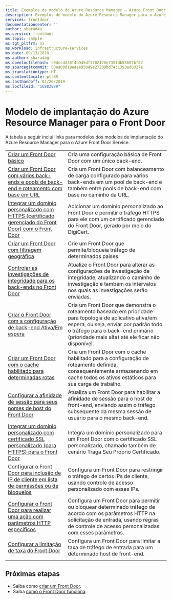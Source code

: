 ```yaml
---
title: Exemplos de modelo do Azure Resource Manager – Azure Front Door Service | Microsoft Docs
description: Exemplos de modelo do Azure Resource Manager para o Azure Front Door Service
services: frontdoor
documentationcenter: ''
author: sharad4u
ms.service: frontdoor
ms.topic: sample
ms.tgt_pltfrm: na
ms.workload: infrastructure-services
ms.date: 09/13/2018
ms.author: sharadag
ms.openlocfilehash: c0dccdd38f4b945df3702178e7351db58687bf82
ms.sourcegitcommit: 50ea09d19e4ae95049e27209bd74c1393ed8327e
ms.translationtype: HT
ms.contentlocale: pt-BR
ms.lasthandoff: 02/26/2019
ms.locfileid: "56883889"
---
```

# <a name="azure-resource-manager-deployment-model-templates-for-front-door"></a>Modelo de implantação do Azure Resource Manager para o Front Door

A tabela a seguir inclui links para modelos dos modelos de implantação do Azure Resource Manager para o Azure Front Door Service. 

| | |
| ---| ---|
| [Criar um Front Door básico](https://github.com/Azure/azure-quickstart-templates/tree/master/101-front-door-create-basic)| Cria uma configuração básica de Front Door com um único back-end. |
| [Criar um Front Door com vários back-ends e pools de back-end e roteamento com base em URL](https://github.com/Azure/azure-quickstart-templates/tree/master/101-front-door-create-multiple-backends)| Cria um Front Door com balanceamento de carga configurado para vários back-ends em um pool de back-end e também entre pools de back-end com base no caminho da URL. |
| [Integrar um domínio personalizado com HTTPS (certificado gerenciado do Front Door) com o Front Door](https://github.com/Azure/azure-quickstart-templates/tree/master/101-front-door-custom-domain)| Adicionar um domínio personalizado ao Front Door e permitir o tráfego HTTPS para ele com um certificado gerenciado do Front Door, gerado por meio do DigiCert. |
| [Criar um Front Door com filtragem geográfica](https://github.com/Azure/azure-quickstart-templates/tree/master/101-front-door-geo-filtering)| Crie um Front Door que permite/bloqueia tráfego de determinados países. |
| [Controlar as investigações de integridade para os back-ends no Front Door](https://github.com/Azure/azure-quickstart-templates/tree/master/201-front-door-health-probes)| Atualize o Front Door para alterar as configurações de investigação de integridade, atualizando o caminho de investigação e também os intervalos nos quais as investigações serão enviadas. |
| [Criar o Front Door com a configuração de back-end Ativa/Em espera](https://github.com/Azure/azure-quickstart-templates/tree/master/201-front-door-priority-lb)| Cria um Front Door que demonstra o roteamento baseado em prioridade para topologia de aplicativo ativa/em espera, ou seja, enviar por padrão todo o tráfego para o back-end primário (prioridade mais alta) até ele ficar não disponível. |
| [Criar um Front Door com o cache habilitado para determinadas rotas](https://github.com/Azure/azure-quickstart-templates/tree/master/201-front-door-create-caching)| Cria um Front Door com o cache habilitado para a configuração de roteamento definida, consequentemente armazenando em cache todos os ativos estáticos para sua carga de trabalho. |
| [Configurar a afinidade de sessão para seus nomes de host do Front Door](https://github.com/Azure/azure-quickstart-templates/tree/master/201-front-door-session-affinity) | Atualiza um Front Door para habilitar a afinidade de sessão para o host de front-end, enviando assim o tráfego subsequente da mesma sessão de usuário para o mesmo back-end. |
| [Integrar um domínio personalizado com certificado SSL personalizado (para HTTPS) para o Front Door](https://github.com/Azure/azure-quickstart-templates/tree/master/201-front-door-custom-byoc) | Integra um domínio personalizado para um Front Door com o certificado SSL personalizado, chamado também de cenário Traga Seu Próprio Certificado. |
| [Configurar o Front Door para inclusão de IP de cliente em lista de permissões ou de bloqueios](https://github.com/Azure/azure-quickstart-templates/tree/master/201-front-door-waf-clientip)| Configura um Front Door para restringir o tráfego de certos IPs de cliente, usando controle de acesso personalizado com esses IPs. |
| [Configurar o Front Door para realizar uma ação com parâmetros HTTP específicos](https://github.com/Azure/azure-quickstart-templates/tree/master/201-front-door-waf-http-params)| Configura um Front Door para permitir ou bloquear determinado tráfego de acordo com os parâmetros HTTP na solicitação de entrada, usando regras de controle de acesso personalizadas com esses parâmetros. |
| [Configurar a limitação de taxa do Front Door](https://github.com/Azure/azure-quickstart-templates/tree/master/201-front-door-rate-limiting)| Configura um Front Door para limitar a taxa de tráfego de entrada para um determinado host de front-end. |
| | |

## <a name="next-steps"></a>Próximas etapas

- Saiba como [criar um Front Door](quickstart-create-front-door.md).
- Saiba [como o Front Door funciona](front-door-routing-architecture.md).